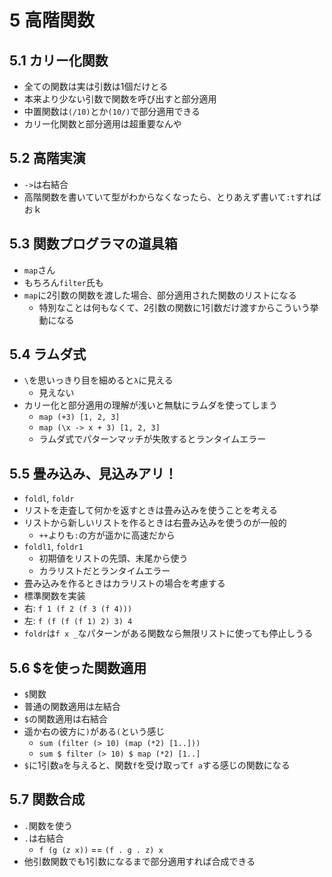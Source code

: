 5 高階関数
==========

## 5.1 カリー化関数
- 全ての関数は実は引数は1個だけとる
- 本来より少ない引数で関数を呼び出すと部分適用
- 中置関数は`(/10)`とか`(10/)`で部分適用できる
- カリー化関数と部分適用は超重要なんや

## 5.2 高階実演
- `->`は右結合
- 高階関数を書いていて型がわからなくなったら、とりあえず書いて`:t`すればおｋ

## 5.3 関数プログラマの道具箱
- `map`さん
- もちろん`filter`氏も
- `map`に2引数の関数を渡した場合、部分適用された関数のリストになる
    - 特別なことは何もなくて、2引数の関数に1引数だけ渡すからこういう挙動になる

## 5.4 ラムダ式
- `\`を思いっきり目を細めると`λ`に見える
    - 見えない
- カリー化と部分適用の理解が浅いと無駄にラムダを使ってしまう
    - `map (+3) [1, 2, 3]`
    - `map (\x -> x + 3) [1, 2, 3]`
    - ラムダ式でパターンマッチが失敗するとランタイムエラー

## 5.5 畳み込み、見込みアリ！
- `foldl`, `foldr`
- リストを走査して何かを返すときは畳み込みを使うことを考える
- リストから新しいリストを作るときは右畳み込みを使うのが一般的
    - `++`よりも`:`の方が遥かに高速だから
- `foldl1`, `foldr1`
    - 初期値をリストの先頭、末尾から使う
    - カラリストだとランタイムエラー
- 畳み込みを作るときはカラリストの場合を考慮する
- 標準関数を実装
- 右: `f 1 (f 2 (f 3 (f 4)))`
- 左: `f (f (f (f 1) 2) 3) 4`
- `foldr`は`f x _`なパターンがある関数なら無限リストに使っても停止しうる

## 5.6 $を使った関数適用
- `$`関数
- 普通の関数適用は左結合
- `$`の関数適用は右結合
- 遥か右の彼方に`)`がある`(`という感じ
    - `sum (filter (> 10) (map (*2) [1..]))`
    - `sum $ filter (> 10) $ map (*2) [1..]`
- `$`に1引数`a`を与えると、関数`f`を受け取って`f a`する感じの関数になる

## 5.7 関数合成
- `.`関数を使う
- `.`は右結合
    - `f (g (z x))` == `(f . g . z) x`
- 他引数関数でも1引数になるまで部分適用すれば合成できる

